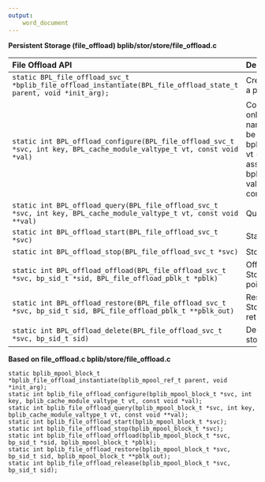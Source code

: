 ```yaml
---
output:
    word_document
---
```

**Persistent Storage (file_offload) bplib/stor/store/file_offload.c**

|File Offload API|Description|
|:- |:- |
`static BPL_file_offload_svc_t *bplib_file_offload_instantiate(BPL_file_offload_state_t parent, void *init_arg);`|Create a file offload service and return a pointer to the service
`static int BPL_offload_configure(BPL_file_offload_svc_t *svc, int key, BPL_cache_module_valtype_t vt, const void *val)`|Configure a file offload service. The only configuration option is to set the name of the base directory. key must be bplib_cache_confkey_offload_base_dir. vt - value type is ignored and assumed to be bplib_cache_module_valtype_string. val is a null-terminated string containing the base directory name.
`static int BPL_offload_query(BPL_file_offload_svc_t *svc, int key, BPL_cache_module_valtype_t vt, const void **val)`|Query and return housekeeping data. 
`static int BPL_offload_start(BPL_file_offload_svc_t *svc)`|Start a file offload service.
`static int BPL_offload_stop(BPL_file_offload_svc_t *svc)`|Stop a file offload service.
`static int BPL_offload_offload(BPL_file_offload_svc_t *svc, bp_sid_t *sid, BPL_file_offload_pblk_t *pblk)`|Offload a bundle to a file. sid is the Storage ID for the bundle. pblk is a pointer to the bundle Primary Block.
`static int BPL_offload_restore(BPL_file_offload_svc_t *svc, bp_sid_t sid, BPL_file_offload_pblk_t **pblk_out)`|Restore a bundle from a file. sid is the Storage ID of the bundle. pblk_out returns the restored bundle.
`static int BPL_offload_delete(BPL_file_offload_svc_t *svc, bp_sid_t sid)`|Delete a bundle from persistent storage by Storage ID.

**Based on file_offload.c bplib/store/file_offload.c**

```
static bplib_mpool_block_t *bplib_file_offload_instantiate(bplib_mpool_ref_t parent, void *init_arg);
static int bplib_file_offload_configure(bplib_mpool_block_t *svc, int key, bplib_cache_module_valtype_t vt, const void *val);
static int bplib_file_offload_query(bplib_mpool_block_t *svc, int key, bplib_cache_module_valtype_t vt, const void **val);
static int bplib_file_offload_start(bplib_mpool_block_t *svc);
static int bplib_file_offload_stop(bplib_mpool_block_t *svc);
static int bplib_file_offload_offload(bplib_mpool_block_t *svc, bp_sid_t *sid, bplib_mpool_block_t *pblk);
static int bplib_file_offload_restore(bplib_mpool_block_t *svc, bp_sid_t sid, bplib_mpool_block_t **pblk_out);
static int bplib_file_offload_release(bplib_mpool_block_t *svc, bp_sid_t sid);
```
